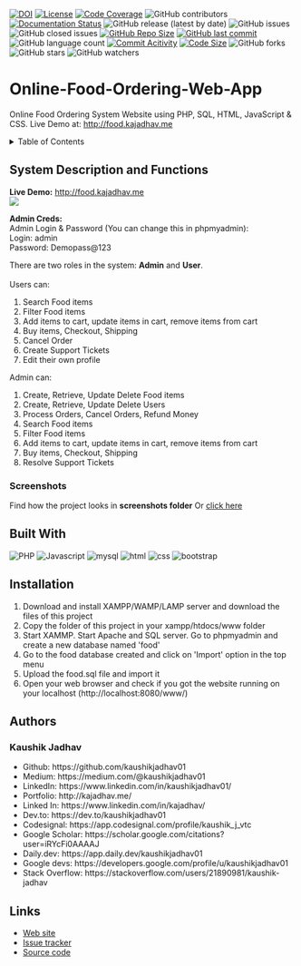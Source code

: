 [![DOI](https://zenodo.org/badge/255074370.svg)](https://zenodo.org/doi/10.5281/zenodo.10499090)
[![License](https://img.shields.io/badge/License-MIT-green.svg)](https://github.com/kaushikjadhav01/Online-Food-Ordering-Web-App/blob/master/LICENSE)
[![Code Coverage](https://codecov.io/gh/NCSU-Fall-2022-SE-Project-Team-11/XpensAuditor---Group-11/branch/main/graphs/badge.svg)](https://codecov.io)
![GitHub contributors](https://img.shields.io/badge/Contributors-1-brightgreen)
[![Documentation Status](https://readthedocs.org/projects/ansicolortags/badge/?version=latest)](https://github.com/kaushikjadhav01/Online-Food-Ordering-Web-App/edit/master/README.md)
![GitHub release (latest by date)](https://img.shields.io/github/v/release/kaushikjadhav01/Online-Food-Ordering-Web-App)
![GitHub issues](https://img.shields.io/github/issues/kaushikjadhav01/Online-Food-Ordering-Web-App)
![GitHub closed issues](https://img.shields.io/github/issues-closed/kaushikjadhav01/Online-Food-Ordering-Web-App)
[![GitHub Repo Size](https://img.shields.io/github/repo-size/kaushikjadhav01/Online-Food-Ordering-Web-App.svg)](https://img.shields.io/github/repo-size/kaushikjadhav01/Online-Food-Ordering-Web-App.svg)
[![GitHub last commit](https://img.shields.io/github/last-commit/kaushikjadhav01/Online-Food-Ordering-Web-App)](https://github.com/kaushikjadhav01/Online-Food-Ordering-Web-App/commits/master)
![GitHub language count](https://img.shields.io/github/languages/count/kaushikjadhav01/Online-Food-Ordering-Web-App)
[![Commit Acitivity](https://img.shields.io/github/commit-activity/m/kaushikjadhav01/Online-Food-Ordering-Web-App)](https://github.com/kaushikjadhav01/Online-Food-Ordering-Web-App)
[![Code Size](https://img.shields.io/github/languages/code-size/kaushikjadhav01/Online-Food-Ordering-Web-App)](mpp-backend)
![GitHub forks](https://img.shields.io/github/forks/kaushikjadhav01/Online-Food-Ordering-Web-App?style=social)
![GitHub stars](https://img.shields.io/github/stars/kaushikjadhav01/Online-Food-Ordering-Web-App?style=social)
![GitHub watchers](https://img.shields.io/github/watchers/kaushikjadhav01/Online-Food-Ordering-Web-App?style=social)

# Online-Food-Ordering-Web-App
Online Food Ordering System Website using PHP, SQL, HTML, JavaScript & CSS. Live Demo at: http://food.kajadhav.me
<!-- TABLE OF CONTENTS -->
<details>
  <summary>Table of Contents</summary>
  <ol>
    <li><a href="#system-description-and-functions">System Description and Functions</a></li>
    <li><a href="#built-with">Built With</a></li>
    <li><a href="#installation">Installation</a></li>
    <li><a href="#authors">Authors</a></li>
    <li><a href="#links">Links</a></li>
  </ol>
</details>

## System Description and Functions
**Live Demo:** http://food.kajadhav.me<br/>
<img src="https://github.com/kaushikjadhav01/Online-Food-Ordering-Web-App/blob/master/screenshots/99-banner.png"><br/>

**Admin Creds:** <br/>
Admin Login & Password (You can change this in phpmyadmin):<br/>
Login: admin <br>
Password: Demopass@123<br>

There are two roles in the system: **Admin** and **User**.<br/><br/>
Users can:<br/>
<ol>
    <li>Search Food items</li>
    <li>Filter Food items</li>
    <li>Add items to cart, update items in cart, remove items from cart</li>
    <li>Buy items, Checkout, Shipping</li>
    <li>Cancel Order</li>
    <li>Create Support Tickets</li>
    <li>Edit their own profile</li>
</ol>

Admin can:<br/>
<ol>
    <li>Create, Retrieve, Update Delete Food items</li>
    <li>Create, Retrieve, Update Delete Users</li>
    <li>Process Orders, Cancel Orders, Refund Money</li>
    <li>Search Food items</li>
    <li>Filter Food items</li>
    <li>Add items to cart, update items in cart, remove items from cart</li>
    <li>Buy items, Checkout, Shipping</li>
    <li>Resolve Support Tickets</li>
</ol>

### Screenshots
Find how the project looks in <b>screenshots folder</b> Or <a href="https://github.com/kaushikjadhav01/Online-Food-Ordering-Web-App/tree/master/screenshots">click here</a>

## Built With
![PHP](https://img.shields.io/badge/Php-A10E3B?style=for-the-badge&amp;logo=php&amp;logoColor=white)
![Javascript](https://img.shields.io/badge/JavaScript-323330?style=for-the-badge&logo=javascript&logoColor=F7DF1E)
![mysql](https://img.shields.io/badge/MySQL-cc6600?style=for-the-badge&amp;logo=mysql&amp;logoColor=white)
![html](https://img.shields.io/badge/HTML5-E34F26?style=for-the-badge&logo=html5&logoColor=white)
![css](https://img.shields.io/badge/CSS3-1572B6?style=for-the-badge&logo=css3&logoColor=white)
![bootstrap](https://img.shields.io/badge/Bootstrap-563D7C?style=for-the-badge&logo=bootstrap&logoColor=white)

## Installation
<ol>
<li>Download and install XAMPP/WAMP/LAMP server and download the files of this project</li>
<li>Copy the folder of this project in your xampp/htdocs/www folder</li>
<li>Start XAMMP. Start Apache and SQL server. Go to phpmyadmin and create a new database named 'food'</li>
<li>Go to the food database created and click on 'Import' option in the top menu</li>
<li>Upload the food.sql file and import it</li>
<li>Open your web browser and check if you got the website running on your localhost (http://localhost:8080/www/)</li>
</ol>

## Authors
### Kaushik Jadhav
<ul>
<li>Github: https://github.com/kaushikjadhav01</li>
<li>Medium: https://medium.com/@kaushikjadhav01</li>
<li>LinkedIn: https://www.linkedin.com/in/kaushikjadhav01/</li>
<li>Portfolio: http://kajadhav.me/</li>
<li>Linked In: https://www.linkedin.com/in/kajadhav/
<li>Dev.to: https://dev.to/kaushikjadhav01
<li>Codesignal: https://app.codesignal.com/profile/kaushik_j_vtc
<li>Google Scholar: https://scholar.google.com/citations?user=iRYcFi0AAAAJ
<li>Daily.dev: https://app.daily.dev/kaushikjadhav01
<li>Google devs: https://developers.google.com/profile/u/kaushikjadhav01
<li>Stack Overflow: https://stackoverflow.com/users/21890981/kaushik-jadhav
</ul>

## Links
* [Web site](http://food.kajadhav.me/)
* [Issue tracker](https://github.com/kaushikjadhav01/Online-Food-Ordering-Web-App/issues)
* [Source code](https://github.com/kaushikjadhav01/Online-Food-Ordering-Web-App)
